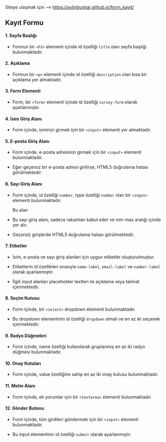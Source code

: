 Siteye ulaşmak için -->  https://aylinbushaj.github.io/form_kayit/

## Kayıt Formu

#### 1. Sayfa Başlığı

-   Formun bir  `<h1>`  elementi içinde id özelliği `title`   olan sayfa başlığı bulunmaktadır.
    

#### 2. Açıklama

-   Formun bir  `<p>`  elementi içinde  id özelliği  `description`  olan kısa bir açıklama yer almaktadır.
    

#### 3. Form Elementi

-   Form, bir  `<form>`  elementi içinde  id özelliği  `survey-form` olarak ayarlanmıştır.
    

#### 4. İsim Giriş Alanı

-   Form içinde, isminizi girmek için bir  `<input>`  elementi yer almaktadır.
  
#### 5. E-posta Giriş Alanı

-   Form içinde, e-posta adresinizi girmek için bir  `<input>`  elementi bulunmaktadır.

-   Eğer geçersiz bir e-posta adresi girilirse, HTML5 doğrulama hatası görülmektedir.
    

#### 6. Sayı Giriş Alanı

-   Form içinde, id özelliği  `number`, type özelliği  `number` olan  bir  `<input>`  elementi bulunmaktadır.

	Bu alan 
    
-   Bu sayı giriş alanı, sadece rakamları kabul eder ve min-max aralığı içinde yer alır.
    
-   Geçersiz girişlerde HTML5 doğrulama hatası görülmektedir.
    

#### 7. Etiketler

-   İsim, e-posta ve sayı giriş alanları için uygun etiketler oluşturulmuştur.
    
-   Etiketlerin id özellikleri sırasıyla  `name-label`,  `email-label`  ve  `number-label`  olarak ayarlanmıştır.
    
-   İlgili input alanları placeholder textleri ile açıklama veya talimat içermektedir.
    

#### 8. Seçim Kutusu

-   Form içinde, bir  `<select>`  dropdown elementi bulunmaktadır.
    
-   Bu dropdown elementinin id özelliği  `dropdown`  olmalı ve en az iki seçenek içermektedir.
    

#### 9. Radyo Düğmeleri

-   Form içinde, name özelliği kullanılarak gruplanmış en az iki radyo düğmesi bulunmaktadır.
    

#### 10. Onay Kutuları

-   Form içinde, value özelliğine sahip en az iki onay kutusu bulunmaktadır.
    

#### 11. Metin Alanı

-   Form içinde, ek yorumlar için bir  `<textarea>`  elementi bulunmaktadır.
    

#### 12. Gönder Butonu

-   Form içinde, tüm girdileri göndermek için bir  `<input>`  elementi bulunmaktadır.
    
-   Bu input elementinin id özelliği  `submit`  olarak ayarlanmıştır.
